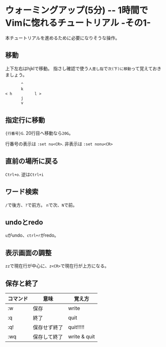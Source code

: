 # ウォーミングアップ(5分) -- 1時間でVimに惚れるチュートリアル -その1-


本チュートリアルを進めるために必要になりそうな操作。

移動
----

上下左右はhjklで移動。
指さし確認で使う`人差し指`で`次(下)に移動`って覚えておきましょう。

```txt
       ^
       k
< h          l >
       j
       v
```


指定行に移動
------------

`{行番号}G`. 20行目へ移動なら`20G`。

行番号の表示は `:set nu<CR>`. 非表示は `:set nonu<CR>`


直前の場所に戻る
----------------

`Ctrl+o`. 逆は`Ctrl+i`


ワード検索
----------

`/`で後方、`?`で前方。
`n`で次、`N`で前。


undoとredo
----------

`u`がundo、`ctrl+r`がredo。


表示画面の調整
--------------

`zz`で現在行が中心に、`z<CR>`で現在行が上方になる。


保存と終了
----------

| コマンド |     意味     |    覚え方    |
| -------- | ------------ | ------------ |
| :w       | 保存         | write        |
| :q       | 終了         | quit         |
| :q!      | 保存せず終了 | quit!!!!!    |
| :wq      | 保存して終了 | write & quit |
